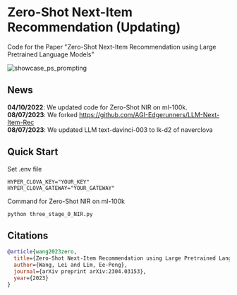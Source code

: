 # Zero-Shot Next-Item Recommendation (Updating)
Code for the Paper "Zero-Shot Next-Item Recommendation using Large Pretrained Language Models"

![showcase_ps_prompting](gpt_rec_main.jpg)

## News

**04/10/2022**: We updated code for Zero-Shot NIR on ml-100k.<br/>
**08/07/2023**: We forked https://github.com/AGI-Edgerunners/LLM-Next-Item-Rec<br/>
**08/07/2023**: We updated LLM text-davinci-003 to lk-d2 of naverclova<br/>

## Quick Start
Set .env file
~~~
HYPER_CLOVA_KEY="YOUR_KEY"
HYPER_CLOVA_GATEWAY="YOUR_GATEWAY"
~~~
Command for Zero-Shot NIR on ml-100k 
~~~
python three_stage_0_NIR.py
~~~

## Citations

```bibtex
@article{wang2023zero,
  title={Zero-Shot Next-Item Recommendation using Large Pretrained Language Models},
  author={Wang, Lei and Lim, Ee-Peng},
  journal={arXiv preprint arXiv:2304.03153},
  year={2023}
}
```

